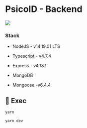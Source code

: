# PsicoID - Backend

<img  src="https://digital-inspires-public.s3.amazonaws.com/images/stackmongoosenode.png">

### Stack

-   NodeJS - v14.19.01 LTS

-   Typescript - v4.7.4

-   Express - v4.18.1

-   MongoDB

-   Mongoose -v6.4.4

## 🚀 Exec

```
yarn
```

```
yarn dev
```

